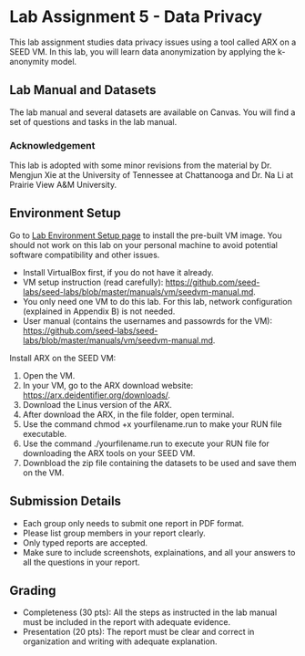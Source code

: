 # Lab Assignment 5 - Data Privacy
This lab assignment studies data privacy issues using a tool called ARX on a SEED VM. In this lab, you will learn data anonymization by applying the k-anonymity model.

## Lab Manual and Datasets

The lab manual and several datasets are available on Canvas. You will find a set of questions and tasks in the lab manual.

### Acknowledgement

This lab is adopted with some minor revisions from the material by Dr. Mengjun Xie at the University of Tennessee at Chattanooga and Dr. Na Li at Prairie View A&M University. 

## Environment Setup

Go to [Lab Environment Setup page](https://github.com/seed-labs/seed-labs/blob/master/manuals/vm/seedvm-manual.md) to install the pre-built VM image. You should not work on this lab on your personal machine to avoid potential software compatibility and other issues.  
- Install VirtualBox first, if you do not have it already.
- VM setup instruction (read carefully): https://github.com/seed-labs/seed-labs/blob/master/manuals/vm/seedvm-manual.md.
- You only need one VM to do this lab. For this lab, network configuration (explained in Appendix B) is not needed.
- User manual (contains the usernames and passowrds for the VM): https://github.com/seed-labs/seed-labs/blob/master/manuals/vm/seedvm-manual.md.

Install ARX on the SEED VM: 
1. Open the VM.
2. In your VM, go to the ARX download website: https://arx.deidentifier.org/downloads/.
3. Download the Linus version of the ARX.
4. After download the ARX, in the file folder, open terminal.
5. Use the command chmod +x yourfilename.run to make your RUN file executable.
6. Use the command ./yourfilename.run to execute your RUN file for downloading the ARX tools on your SEED VM.
7. Downbload the zip file containing the datasets to be used and save them on the VM.

## Submission Details

- Each group only needs to submit one report in PDF format.
- Please list group members in your report clearly.
- Only typed reports are accepted.
- Make sure to include screenshots, explainations, and all your answers to all the questions in your report.

## Grading

- Completeness (30 pts): All the steps as instructed in the lab manual must be included in the report with adequate evidence.
- Presentation (20 pts): The report must be clear and correct in organization and writing with adequate explanation.
